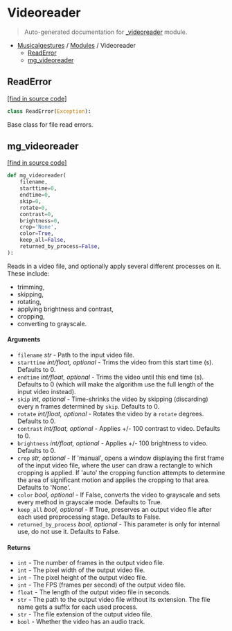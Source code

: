 # Videoreader

> Auto-generated documentation for [_videoreader](https://github.com/fourMs/MGT-python/blob/master/musicalgestures/_videoreader.py) module.

- [Musicalgestures](README.md#musicalgestures-index) / [Modules](MODULES.md#musicalgestures-modules) / Videoreader
    - [ReadError](#readerror)
    - [mg_videoreader](#mg_videoreader)

## ReadError

[[find in source code]](https://github.com/fourMs/MGT-python/blob/master/musicalgestures/_videoreader.py#L9)

```python
class ReadError(Exception):
```

Base class for file read errors.

## mg_videoreader

[[find in source code]](https://github.com/fourMs/MGT-python/blob/master/musicalgestures/_videoreader.py#L14)

```python
def mg_videoreader(
    filename,
    starttime=0,
    endtime=0,
    skip=0,
    rotate=0,
    contrast=0,
    brightness=0,
    crop='None',
    color=True,
    keep_all=False,
    returned_by_process=False,
):
```

Reads in a video file, and optionally apply several different processes on it. These include:
- trimming,
- skipping,
- rotating,
- applying brightness and contrast,
- cropping,
- converting to grayscale.

#### Arguments

- `filename` *str* - Path to the input video file.
- `starttime` *int/float, optional* - Trims the video from this start time (s). Defaults to 0.
- `endtime` *int/float, optional* - Trims the video until this end time (s). Defaults to 0 (which will make the algorithm use the full length of the input video instead).
- `skip` *int, optional* - Time-shrinks the video by skipping (discarding) every n frames determined by `skip`. Defaults to 0.
- `rotate` *int/float, optional* - Rotates the video by a `rotate` degrees. Defaults to 0.
- `contrast` *int/float, optional* - Applies +/- 100 contrast to video. Defaults to 0.
- `brightness` *int/float, optional* - Applies +/- 100 brightness to video. Defaults to 0.
- `crop` *str, optional* - If 'manual', opens a window displaying the first frame of the input video file, where the user can draw a rectangle to which cropping is applied. If 'auto' the cropping function attempts to determine the area of significant motion and applies the cropping to that area. Defaults to 'None'.
- `color` *bool, optional* - If False, converts the video to grayscale and sets every method in grayscale mode. Defaults to True.
- `keep_all` *bool, optional* - If True, preserves an output video file after each used preprocessing stage. Defaults to False.
- `returned_by_process` *bool, optional* - This parameter is only for internal use, do not use it. Defaults to False.

#### Returns

- `int` - The number of frames in the output video file.
- `int` - The pixel width of the output video file.
- `int` - The pixel height of the output video file.
- `int` - The FPS (frames per second) of the output video file.
- `float` - The length of the output video file in seconds.
- `str` - The path to the output video file without its extension. The file name gets a suffix for each used process.
- `str` - The file extension of the output video file.
- `bool` - Whether the video has an audio track.
